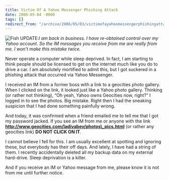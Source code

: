 ```yaml
---
title: Victim Of A Yahoo Messenger Phishing Attack
date: 2006-05-04 -0800
tags: []
redirect_from: "/archive/2006/05/03/victimofayahoomessengerphishingattack.aspx/"
---
```


![Fish](https://haacked.com/images/fish.jpg) UPDATE:*I am back in
business. I have re-obtained control over my Yahoo account. So the IM
messages you receive from me are really from me. I won’t make this
mistake twice.*

Never operate a computer while sleep deprived. In fact, I am starting to
think people should be licensed to get on the internet much like you do
to drive a car. I am absolutely mortified to admit this, but I got
suckered in a phishing attack that occurred via Yahoo Messenger.

I received an IM from a former boss with a link to a geocities photo
gallery. When I clicked on the link, it looked just like a Yahoo photo
gallery. Thinking (or rather not thinking), “Oh yeah, Yahoo owns
Geocities now, right?” I logged in to see the photos. Big mistake. Right
then I had the sneaking suspicion that I had done something painfully
wrong.

And today, it was confirmed when a friend emailed me to tell me that I
got my password jacked. If you see an IM from me or anyone with the link
**http://www.geocities.com/ladivabev/photos\_pics.html** (or rather any
geocities link) **DO NOT CLICK ON IT**.

I cannot believe I fell for this. I am usually excellent at spotting and
ignoring these, but everybody has their off days. And lately, I have had
a string of them. I recently accidentally deleted all my backup data on
my external hard-drive. Sleep deprivation is a killer.

And if you receive an IM or Yahoo message from me, please know it is not
from me until further notice.

